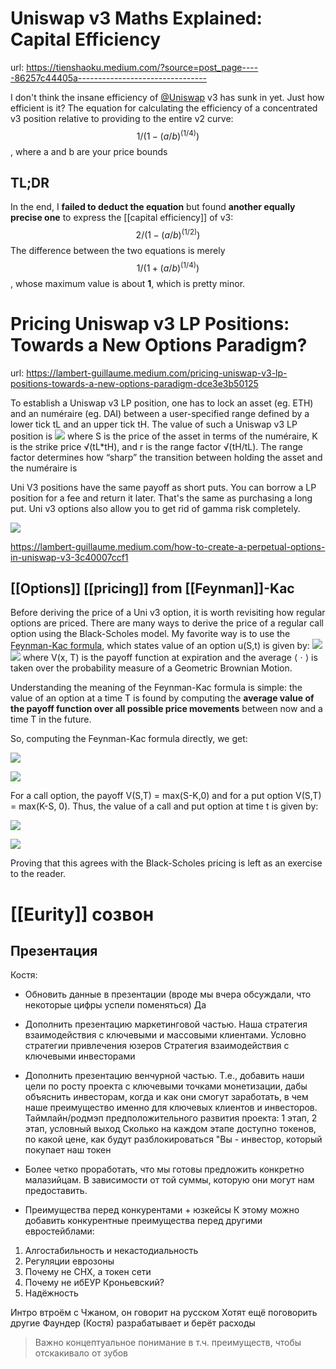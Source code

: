 # Uniswap v3 Maths Explained: Capital Efficiency

url: https://tienshaoku.medium.com/?source=post_page-----86257c44405a--------------------------------

I don't think the insane efficiency of [@Uniswap](https://twitter.com/Uniswap) v3 has sunk in yet. Just how efficient is it? The equation for calculating the efficiency of a concentrated v3 position relative to providing to the entire v2 curve: $$1/(1 - (a/b)^(1/4))$$, where a and b are your price bounds

## TL;DR

In the end, I **failed to deduct the equation** but found **another equally precise one** to express the [[capital efficiency]] of v3:
$$2/(1-(a/b)^(1/2))$$
The difference between the two equations is merely $$1/(1+(a/b)^(1/4))$$, whose maximum value is about **1**, which is pretty minor.

# Pricing Uniswap v3 LP Positions: Towards a New Options Paradigm?
url: https://lambert-guillaume.medium.com/pricing-uniswap-v3-lp-positions-towards-a-new-options-paradigm-dce3e3b50125

To establish a Uniswap v3 LP position, one has to lock an asset (eg. ETH) and an numéraire (eg. DAI) between a user-specified range defined by a lower tick tL and an upper tick tH. The value of such a Uniswap v3 LP position is
![](https://miro.medium.com/max/1400/1*e8jOyKsO1kmjibBdeXQYLw.png)
where S is the price of the asset in terms of the numéraire, K is the strike price √(tL*tH), and r is the range factor √(tH/tL). The range factor determines how “sharp” the transition between holding the asset and the numéraire is

Uni V3 positions have the same payoff as short puts. You can borrow a LP position for a fee and return it later. That's the same as purchasing a long put. Uni v3 options also allow you to get rid of gamma risk completely.

![](Pasted%20image%2020211023193206.png)

https://lambert-guillaume.medium.com/how-to-create-a-perpetual-options-in-uniswap-v3-3c40007ccf1

## [[Options]] [[pricing]] from [[Feynman]]-Kac
Before deriving the price of a Uni v3 option, it is worth revisiting how regular options are priced. There are many ways to derive the price of a regular call option using the Black-Scholes model. My favorite way is to use the [Feynman-Kac formula](https://en.wikipedia.org/wiki/Feynman%E2%80%93Kac_formula), which states value of an option u(S,t) is given by:
![](https://miro.medium.com/max/60/1*wil1nIT0oqfYAmo59b6r4w.png?q=20)
![](https://miro.medium.com/max/875/1*wil1nIT0oqfYAmo59b6r4w.png)
where V(x, T) is the payoff function at expiration and the average ⟨ ⋅ ⟩ is taken over the probability measure of a Geometric Brownian Motion.

Understanding the meaning of the Feynman-Kac formula is simple: the value of an option at a time T is found by computing the **average value of the payoff function over all possible price movements** between now and a time T in the future.

So, computing the Feynman-Kac formula directly, we get:

![](https://miro.medium.com/max/60/1*grctr0cZ40NtoxLZrrOMjw.png?q=20)

![](https://miro.medium.com/max/875/1*grctr0cZ40NtoxLZrrOMjw.png)

For a call option, the payoff V(S,T) = max(S-K,0) and for a put option V(S,T) = max(K-S, 0). Thus, the value of a call and put option at time t is given by:

![](https://miro.medium.com/max/60/1*KJnSzt7zgZruOQRzASUd-Q.png?q=20)

![](https://miro.medium.com/max/875/1*KJnSzt7zgZruOQRzASUd-Q.png)

Proving that this agrees with the Black-Scholes pricing is left as an exercise to the reader.

# [[Eurity]] созвон
## Презентация
Костя:
* Обновить данные в презентации (вроде мы вчера обсуждали, что некоторые цифры успели поменяться) 
Да

* Дополнить презентацию маркетинговой частью. Наша стратегия взаимодействия с ключевыми и массовыми клиентами. 
Условно стратегии привлечения юзеров
Стратегия взаимодействия с ключевыми инвесторами

* Дополнить презентацию венчурной частью. Т.е., добавить наши цели по росту проекта с ключевыми точками монетизации, дабы объяснить инвесторам, когда и как они смогут заработать, в чем наше преимущество именно для ключевых клиентов и инвесторов. 
Таймлайн/родмэп предположительного развития проекта: 1 этап, 2 этап, условный выход
Сколько на каждом этапе доступно токенов, по какой цене, как будут разблокироваться
"Вы - инвестор, который покупает наш токен 

* Более четко проработать, что мы готовы предложить конкретно малазийцам. В зависимости от той суммы, которую они могут нам предоставить.

* Преимущества перед конкурентами + юзкейсы
К этому можно добавить конкурентные преимущества перед другими евростейблами:
1. Алгостабильность и некастодиальность
2. Регуляции еврозоны
3. Почему не СНХ, а токен сети
4. Почему не ибЕУР Кроньевский?
5. Надёжность

Интро втроём с Чжаном, он говорит на русском
Хотят ещё поговорить другие
Фаундер (Костя) разрабатывает и берёт расходы

> Важно концептуальное понимание в т.ч. преимуществ, чтобы отскакивало от зубов